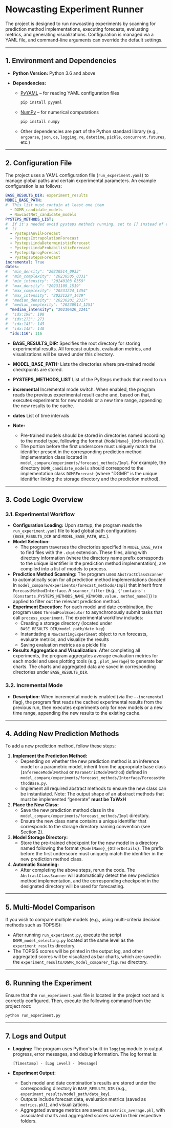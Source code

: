 # Nowcasting Experiment Runner

The project is designed to run nowcasting experiments by scanning for prediction method implementations, executing forecasts, evaluating metrics, and generating visualizations. Configuration is managed via a YAML file, and command-line arguments can override the default settings.

---

## 1. Environment and Dependencies

- **Python Version:** Python 3.6 and above
- **Dependencies:**
  
  - [PyYAML](https://pyyaml.org/) – for reading YAML configuration files  
    ```bash
    pip install pyyaml
    ```
  - [NumPy](https://numpy.org/) – for numerical computations  
    
    ```bash
    pip install numpy
    ```
  - Other dependencies are part of the Python standard library (e.g., `argparse`, `json`, `os`, `logging`, `re`, `datetime`, `pickle`, `concurrent.futures`, etc.)

---

## 2. Configuration File

The project uses a YAML configuration file (`run_experiment.yaml`) to manage global paths and certain experimental parameters. An example configuration is as follows:

```yaml
BASE_RESULTS_DIR: experiment_results
MODEL_BASE_PATH:
#  This list must contain at least one item
  - DGMR_candidate_models
  - NowcastNet_candidate_models
PYSTEPS_METHODS_LIST:
#  If it's needed avoid pysteps methods running, set to [] instead of empty(None)
#  []
  - PystepsAnvilForecast
  - PystepsExtrapolationForecast
  - PystepsLindaDeterministicForecast
  - PystepsLindaProbabilisticForecast
  - PystepsSprogForecast
  - PystepsStepsForecast
incremental: True
dates:
#  "min_density": "20230514_0933"
#  "min_complexity": "20230505_0331"
#  "min_intensity": "20240103_0359"
#  "max_density": "20231109_1519"
#  "max_complexity": "20231224_1454"
#  "max_intensity": "20231224_1429"
#  "median_density": "20230201_2317"
#  "median_complexity": "20230914_1251"
  "median_intensity": "20230426_2241"
#  "idx:198": 198
#  "idx:273": 273
#  "idx:145": 145
#  "idx:148": 148
  "idx:116": 116

```

- **BASE_RESULTS_DIR:**
  Specifies the root directory for storing experimental results. All forecast outputs, evaluation metrics, and visualizations will be saved under this directory.
-  **MODEL_BASE_PATH:**
  Lists the directories where pre-trained model checkpoints are stored.
-  **PYSTEPS_METHODS_LIST**
  List of the PySteps methods that need to run
-  **incremental**
  Incremental mode switch. When enabled, the program reads the previous experimental result cache and, based on that, executes experiments for new models or a new time range, appending the new results to the cache.
-  **dates**
  List of time intervals
  
- **Note:**
  - Pre-trained models should be stored in directories named according to the model type, following the format `{ModelName}_{OtherDetails}`.
  - The portion before the first underscore must uniquely match the identifier present in the corresponding prediction method implementation class located in `model_compare/experiments/forecast_methods/Impl`. For example, the directory `DGMR_candidate_models` should correspond to the implementation class `DGMRForecast` (where "DGMR" is the unique identifier linking the storage directory and the prediction method).

------

## 3. Code Logic Overview

### 3.1. Experimental Workflow

- **Configuration Loading:**
  Upon startup, the program reads the `run_experiment.yaml` file to load global path configurations (`BASE_RESULTS_DIR` and `MODEL_BASE_PATH`, etc.). 
- **Model Selection:**
  - The program traverses the directories specified in `MODEL_BASE_PATH` to find files with the `.ckpt` extension. These files, along with directory information (where the directory name prefix corresponds to the unique identifier in the prediction method implementation), are compiled into a list of models to process.
- **Prediction Method Scanning:**
  The program uses `AbstractClassScanner` to automatically scan for all prediction method implementations (located in `model_compare/experiments/forecast_methods/Impl`) that inherit from `ForecastMethodInterface`. A `scanner_filter` (e.g., `{'contains': [Constants.PYSTEPS_METHODS_NAME_KEYWORD.value, method_name]}`) is applied to filter out the relevant prediction method.
- **Experiment Execution:**
  For each model and date combination, the program uses `ThreadPoolExecutor` to asynchronously submit tasks that call `process_experiment`. The experimental workflow includes:
  - Creating a storage directory (located under `BASE_RESULTS_DIR/model_path/date_key`)
  - Instantiating a `NowcastingExperiment` object to run forecasts, evaluate metrics, and visualize the results
  - Saving evaluation metrics as a pickle file
- **Results Aggregation and Visualization:**
  After completing all experiments, the program aggregates average evaluation metrics for each model and uses plotting tools (e.g., `plot_average`) to generate bar charts. The charts and aggregated data are saved in corresponding directories under `BASE_RESULTS_DIR`.

### 3.2. Incremental Mode

- **Description:**
  When incremental mode is enabled (via the `--incremental` flag), the program first reads the cached experimental results from the previous run, then executes experiments only for new models or a new time range, appending the new results to the existing cache.

------

## 4. Adding New Prediction Methods

To add a new prediction method, follow these steps:

1. **Implement the Prediction Method:**
   - Depending on whether the new prediction method is an inference model or a parametric model, inherit from the appropriate base class (`InferenceModelMethod` or `ParametricModelMethod`) defined in `model_compare/experiments/forecast_methods/Interface/ForecastMethodBase.py`.
   - Implement all required abstract methods to ensure the new class can be instantiated. Note: The output shape of an abstract methods that must be implemented “generate” **must be TxWxH**
2. **Place the New Class:**
   - Save the new prediction method class in the `model_compare/experiments/forecast_methods/Impl` directory.
   - Ensure the new class name contains a unique identifier that corresponds to the storage directory naming convention (see Section 2).
3. **Model Storage Directory:**
   - Store the pre-trained checkpoint for the new model in a directory named following the format `{ModelName}_{OtherDetails}`. The prefix before the first underscore must uniquely match the identifier in the new prediction method class.
4. **Automatic Scanning:**
   - After completing the above steps, rerun the code. The `AbstractClassScanner` will automatically detect the new prediction method implementation, and the corresponding checkpoint in the designated directory will be used for forecasting.

------

## 5. Multi-Model Comparison

If you wish to compare multiple models (e.g., using multi-criteria decision methods such as TOPSIS):

- After running `run_experiment.py`, execute the script `DGMR_model_selecting.py` located at the same level as the `experiment_results` directory.
- The TOPSIS scores will be printed in the output log, and other aggregated scores will be visualized as bar charts, which are saved in the `experiment_results/DGMR_model_comparer_figures` directory.

------

## 6. Running the Experiment

Ensure that the `run_experiment.yaml` file is located in the project root and is correctly configured. Then, execute the following command from the project root:

```bash
python run_experiment.py
```

------

## 7. Logs and Output

- **Logging:**
  The program uses Python's built-in `logging` module to output progress, error messages, and debug information. The log format is:

  ```shell
  [Timestamp] - [Log Level] - [Message]
  ```

- **Experiment Output:**

  - Each model and date combination's results are stored under the corresponding directory in `BASE_RESULTS_DIR` (e.g., `experiment_results/model_path/date_key`).
  - Outputs include forecast data, evaluation metrics (saved as `metrics.pkl`), and visualizations.
  - Aggregated average metrics are saved as `metrics_average.pkl`, with associated charts and aggregated scores saved in their respective folders.